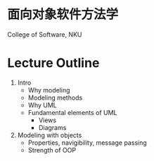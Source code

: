 # 面向对象软件方法学

College of Software, NKU

# Lecture Outline

1. Intro
   - Why modeling
   - Modeling methods
   - Why UML
   - Fundamental elements of UML
     - Views
     - Diagrams
2. Modeling with objects
   - Properties, navigibility, message passing
   - Strength of OOP